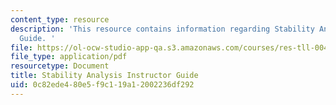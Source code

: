 ```yaml
---
content_type: resource
description: 'This resource contains information regarding Stability Analysis Instructor
  Guide. '
file: https://ol-ocw-studio-app-qa.s3.amazonaws.com/courses/res-tll-004-stem-concept-videos-fall-2013/0c82ede480e5f9c119a12002236df292_MITRES_TLL-004F13_StbAl_IG.pdf
file_type: application/pdf
resourcetype: Document
title: Stability Analysis Instructor Guide
uid: 0c82ede4-80e5-f9c1-19a1-2002236df292
---
```

